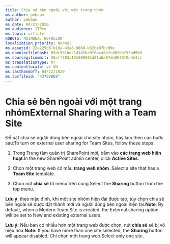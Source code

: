 ```yaml
---
title: Chia sẻ bên ngoài với một trang nhóm
ms.author: pebaum
author: pebaum
ms.date: 04/21/2020
ms.audience: ITPro
ms.topic: article
ROBOTS: NOINDEX, NOFOLLOW
localization_priority: Normal
ms.assetid: 22a229b6-b18a-43a8-9868-b32be87bc09e
ms.openlocfilehash: 05dc591bec1414fbc9f6eca9efcd0fdbf93bd9b9
ms.sourcegitcommit: 55eff703a17e500681d8fa6a87eb067019ade3cc
ms.translationtype: MT
ms.contentlocale: vi-VN
ms.lasthandoff: 04/22/2020
ms.locfileid: "43702868"
---
```

# <a name="external-sharing-with-a-team-site"></a><span data-ttu-id="8f185-102">Chia sẻ bên ngoài với một trang nhóm</span><span class="sxs-lookup"><span data-stu-id="8f185-102">External Sharing with a Team Site</span></span>

<span data-ttu-id="8f185-103">Để bật chia sẻ người dùng bên ngoài cho site nhóm, hãy làm theo các bước sau:</span><span class="sxs-lookup"><span data-stu-id="8f185-103">To turn on external user sharing for Team Sites, follow these steps:</span></span> 
  
1. <span data-ttu-id="8f185-104">Trong Trung tâm quản trị SharePoint mới, bấm vào **các trang web hiện hoạt**.</span><span class="sxs-lookup"><span data-stu-id="8f185-104">In the new SharePoint admin center, click **Active Sites**.</span></span>
  
2. <span data-ttu-id="8f185-105">Chọn một trang web có mẫu **trang web nhóm** .</span><span class="sxs-lookup"><span data-stu-id="8f185-105">Select a site that has a **Team Site** template.</span></span> 
  
3. <span data-ttu-id="8f185-106">Chọn nút **chia sẻ** từ menu trên cùng.</span><span class="sxs-lookup"><span data-stu-id="8f185-106">Select the **Sharing** button from the top menu.</span></span> 
  
 <span data-ttu-id="8f185-107">**Lưu ý**: theo mặc định, khi một site nhóm hiện đại được tạo, tùy chọn chia sẻ bên ngoài sẽ được đặt thành mới và người dùng bên ngoài hiện tại.</span><span class="sxs-lookup"><span data-stu-id="8f185-107">**Note**: By default, when a Modern Team Site is created, the External sharing option will be set to New and existing external users.</span></span> 
  
 <span data-ttu-id="8f185-108">**Lưu ý:** Nếu bạn có nhiều hơn một trang web được chọn, nút **chia sẻ** sẽ bị vô hiệu hoá.</span><span class="sxs-lookup"><span data-stu-id="8f185-108">**Note:** If you have more than one site selected, the **Sharing** button will appear disabled.</span></span> <span data-ttu-id="8f185-109">Chỉ chọn một trang web.</span><span class="sxs-lookup"><span data-stu-id="8f185-109">Select only one site.</span></span> 
  

